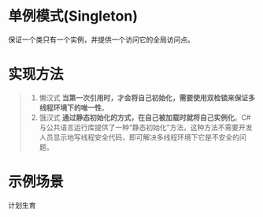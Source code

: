 ﻿# 单例模式(Singleton)
  保证一个类只有一个实例，并提供一个访问它的全局访问点。
# 实现方法
>1. 懒汉式
>**当第一次引用时，才会将自己初始化，需要使用双检锁来保证多线程环境下的唯一性**。
>2. 饿汉式
>**通过静态初始化的方式，在自己被加载时就将自己实例化**。C#与公共语言运行库提供了一种“静态初始化”方法，这种方法不需要开发人员显示地写线程安全代码，即可解决多线程环境下它是不安全的问题。
# 示例场景
  计划生育